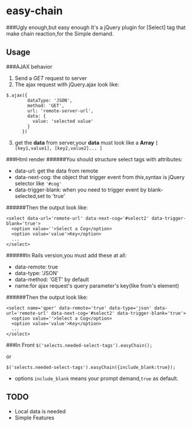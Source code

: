 easy-chain
==========
###Ugly enough,but easy enough
It's a jQuery plugin for [Select] tag that make chain reaction,for the Simple demand.

Usage
---------------

###AJAX behavior
1. Send a *GET* request to server
2. The ajax request with jQuery.ajax look like:
  ```
  $.ajax({
          dataType: 'JSON',
          method: 'GET',
          url: 'remote-server-url',
          data: {
            value: 'selected value'
          }
        })
  ```
3. get the **data** from server,your **data** must look like a **Array** `[ [key1,value1], [key2,value2]... ]`

###Html render
######You should structure select tags with attributes:
- data-url: get the data from remote
- data-next-cog: the object that trigger event from *this*,syntax is jQuery selector like `'#cog'`
- data-trigger-blank: when you need to trigger event by blank-selected,set to 'true'

######Then the output look like:
```
<select data-url='remote-url' data-next-cog='#select2' data-trigger-blank='true'>
  <option value=''>Select a Cog</option>
  <option value='value'>Key</option>
  ...
</select>
```

######In Rails version,you must add these at all:
- data-remote: true
- data-type: 'JSON'
- data-method: 'GET' by default
- name:for ajax request's query parameter's key(like from's element)

######Then the output look like:
```
<select name='qper' data-remote='true' data-type='json' data-url='remote-url' data-next-cog='#select2' data-trigger-blank='true'>
  <option value=''>Select a Cog</option>
  <option value='value'>Key</option>
  ...
</select>
```

###In Front
`$('selects.needed-select-tags').easyChain();`

or

`$('selects.needed-select-tags').easyChain({include_blank:true});`
- options `include_blank` means your prompt demand,`true` as default.

TODO
---------------
- Local data is needed
- Simple Features